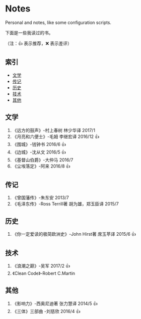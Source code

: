 # Notes
Personal and notes, like some configuration scripts.

下面是一些我读过的书。

（注：:+1: 表示推荐，:x: 表示差评）

## 索引
- [文学](#文学)
- [传记](#传记)
- [历史](#历史)
- [技术](#技术)
- [其他](#其他)

## 文学
1. 《远方的鼓声》-村上春树  林少华译 2017/1 
1. 《月亮和六便士》-毛姆  李继宏译 2016/12 :+1:
1. 《围城》-钱钟书 2016/6 :+1:
1. 《边城》-沈从文 2016/5 :+1:
1. 《基督山伯爵》-大仲马 2016/7
1. 《尘埃落定》-阿来 2016/8 :+1:

## 传记
1. 《曾国藩传》-朱东安 2013/7
1. 《毛泽东传》-Ross Terrill著  胡为雄，郑玉臣译  2015/7

## 历史
1. 《你一定爱读的极简欧洲史》-John Hirst著  席玉苹译 2015/6 :+1:

## 技术
1. 《浪潮之巅》-吴军 2017/2 :+1:
1. 《Clean Code》-Robert C.Martin 

## 其他
1. 《影响力》-西奥尼迪著 张力慧译 2014/5 :+1:
1. 《三体》三部曲 -刘慈欣 2016/4 :+1:


